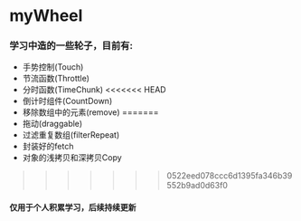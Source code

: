 # myWheel

### 学习中造的一些轮子，目前有:

- 手势控制(Touch)
- 节流函数(Throttle)
- 分时函数(TimeChunk)
<<<<<<< HEAD
- 倒计时组件(CountDown)
- 移除数组中的元素(remove)
=======
- 拖动(draggable)
- 过滤重复数组(filterRepeat)
- 封装好的fetch
- 对象的浅拷贝和深拷贝Copy
>>>>>>> 0522eed078ccc6d1395fa346b39552b9ad0d63f0
#### 仅用于个人积累学习，后续持续更新
